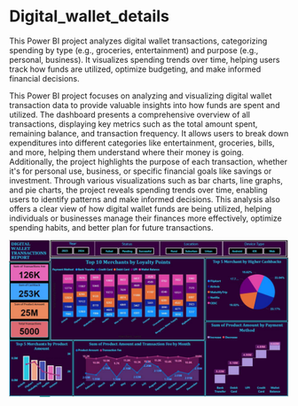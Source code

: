 # Digital_wallet_details
This Power BI project analyzes digital wallet transactions, categorizing spending by type (e.g., groceries, entertainment) and purpose (e.g., personal, business). It visualizes spending trends over time, helping users track how funds are utilized, optimize budgeting, and make informed financial decisions.

This Power BI project focuses on analyzing and visualizing digital wallet transaction data to provide valuable insights into how funds are spent and utilized. The dashboard presents a comprehensive overview of all transactions, displaying key metrics such as the total amount spent, remaining balance, and transaction frequency. It allows users to break down expenditures into different categories like entertainment, groceries, bills, and more, helping them understand where their money is going. Additionally, the project highlights the purpose of each transaction, whether it's for personal use, business, or specific financial goals like savings or investment. Through various visualizations such as bar charts, line graphs, and pie charts, the project reveals spending trends over time, enabling users to identify patterns and make informed decisions. This analysis also offers a clear view of how digital wallet funds are being utilized, helping individuals or businesses manage their finances more effectively, optimize spending habits, and better plan for future transactions.

![Description of the image](images/Digital_card_01.jpg)
